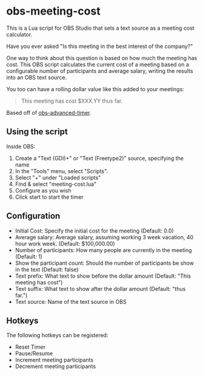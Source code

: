 # obs-meeting-cost
This is a Lua script for OBS Studio that sets a text source as a meeting cost calculator.

Have you ever asked "Is this meeting in the best interest of the company?"

One way to think about this question is based on how much the meeting has cost.
This OBS script calculates the current cost of a meeting based on a
configurable number of participants and average salary, writing the results
into an OBS text source.

You too can have a rolling dollar value like this added to your meetings:
> This meeting has cost $XXX.YY thus far.

Based off of [obs-advanced-timer](https://github.com/cg2121/obs-advanced-timer).

## Using the script
Inside OBS:
1. Create a "Text (GDI)+" or "Text (Freetype2)" source, specifying the name
2. In the "Tools" menu, select "Scripts".
3. Select "+" under "Loaded scripts"
4. Find & select "meeting-cost.lua"
5. Configure as you wish
6. Click start to start the timer

## Configuration
* Initial Cost: Specify the initial cost for the meeting (Default: 0.0)
* Average salary: Average salary, assuming working 3 week vacation, 40 hour work week.  (Default: $100,000.00)
* Number of participants: How many people are currently in the meeting (Default: 1)
* Show the participant count: Should the number of participants be show in the text (Default: false)
* Text prefix: What text to show before the dollar amount (Default: "This meeting has cost") 
* Text suffix: What text to show after the dollar amount (Default: "thus far.")
* Text source: Name of the text source in OBS

## Hotkeys
The following hotkeys can be registered:
* Reset Timer
* Pause/Resume
* Increment meeting participants
* Decrement meeting participants
